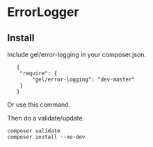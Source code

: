 # ErrorLogger

## Install

Include gel/error-logging in your composer.json.

```
   {
    "require": {
        "gel/error-logging": "dev-master"
    }
   }
```


Or use this command.



Then do a validate/update.

```
composer validate
composer install --no-dev
```
